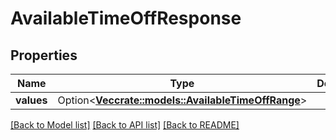 # AvailableTimeOffResponse

## Properties

Name | Type | Description | Notes
------------ | ------------- | ------------- | -------------
**values** | Option<[**Vec<crate::models::AvailableTimeOffRange>**](AvailableTimeOffRange.md)> |  | [optional]

[[Back to Model list]](../README.md#documentation-for-models) [[Back to API list]](../README.md#documentation-for-api-endpoints) [[Back to README]](../README.md)


